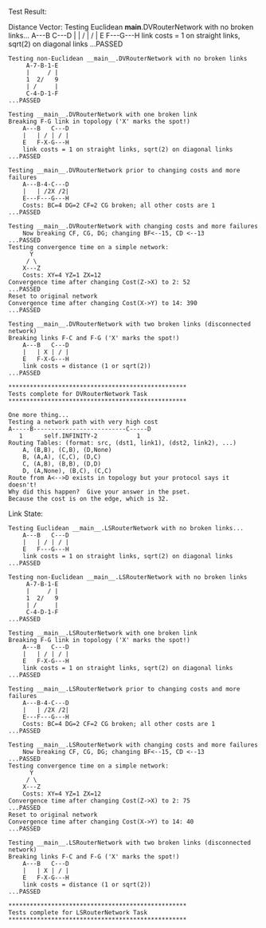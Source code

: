 Test Result:

Distance Vector:
	Testing Euclidean __main__.DVRouterNetwork with no broken links...
		A---B   C---D
		|   | / | / |
		E   F---G---H
		link costs = 1 on straight links, sqrt(2) on diagonal links
	...PASSED
	
	Testing non-Euclidean __main__.DVRouterNetwork with no broken links
		 A-7-B-1-E
		 |     / |
		 1  2/   9
		 | /     |
		 C-4-D-1-F
	...PASSED
	
	Testing __main__.DVRouterNetwork with one broken link
	Breaking F-G link in topology ('X' marks the spot!)
		A---B   C---D
		|   | / | / |
		E   F-X-G---H
		link costs = 1 on straight links, sqrt(2) on diagonal links
	...PASSED
	
	Testing __main__.DVRouterNetwork prior to changing costs and more failures
		A---B-4-C---D
		|   | /2X /2|
		E---F---G---H
		Costs: BC=4 DG=2 CF=2 CG broken; all other costs are 1
	...PASSED
	
	Testing __main__.DVRouterNetwork with changing costs and more failures
		Now breaking CF, CG, DG; changing BF<--15, CD <--13
	...PASSED
	Testing convergence time on a simple network:
		  Y
		 / \
		X---Z
		Costs: XY=4 YZ=1 ZX=12
	Convergence time after changing Cost(Z->X) to 2: 52
	...PASSED
	Reset to original network
	Convergence time after changing Cost(X->Y) to 14: 390
	...PASSED
	
	Testing __main__.DVRouterNetwork with two broken links (disconnected network)
	Breaking links F-C and F-G ('X' marks the spot!)
		A---B   C---D
		|   | X | / |
		E   F-X-G---H
		link costs = distance (1 or sqrt(2))
	...PASSED
	
	**************************************************
	Tests complete for DVRouterNetwork Task
	**************************************************
	
	One more thing...
	Testing a network path with very high cost
	A-----B--------------------------C-----D
	   1      self.INFINITY-2           1   
	Routing Tables: (format: src, (dst1, link1), (dst2, link2), ...)
		A, (B,B), (C,B), (D,None)
		B, (A,A), (C,C), (D,C)
		C, (A,B), (B,B), (D,D)
		D, (A,None), (B,C), (C,C)
	Route from A<-->D exists in topology but your protocol says it doesn't!
	Why did this happen?  Give your answer in the pset. 
	Because the cost is on the edge, which is 32.
	
Link State:

	Testing Euclidean __main__.LSRouterNetwork with no broken links...
		A---B   C---D
		|   | / | / |
		E   F---G---H
		link costs = 1 on straight links, sqrt(2) on diagonal links
	...PASSED
	
	Testing non-Euclidean __main__.LSRouterNetwork with no broken links
		 A-7-B-1-E
		 |     / |
		 1  2/   9
		 | /     |
		 C-4-D-1-F
	...PASSED
	
	Testing __main__.LSRouterNetwork with one broken link
	Breaking F-G link in topology ('X' marks the spot!)
		A---B   C---D
		|   | / | / |
		E   F-X-G---H
		link costs = 1 on straight links, sqrt(2) on diagonal links
	...PASSED
	
	Testing __main__.LSRouterNetwork prior to changing costs and more failures
		A---B-4-C---D
		|   | /2X /2|
		E---F---G---H
		Costs: BC=4 DG=2 CF=2 CG broken; all other costs are 1
	...PASSED
	
	Testing __main__.LSRouterNetwork with changing costs and more failures
		Now breaking CF, CG, DG; changing BF<--15, CD <--13
	...PASSED
	Testing convergence time on a simple network:
		  Y
		 / \
		X---Z
		Costs: XY=4 YZ=1 ZX=12
	Convergence time after changing Cost(Z->X) to 2: 75
	...PASSED
	Reset to original network
	Convergence time after changing Cost(X->Y) to 14: 40
	...PASSED
	
	Testing __main__.LSRouterNetwork with two broken links (disconnected network)
	Breaking links F-C and F-G ('X' marks the spot!)
		A---B   C---D
		|   | X | / |
		E   F-X-G---H
		link costs = distance (1 or sqrt(2))
	...PASSED
	
	**************************************************
	Tests complete for LSRouterNetwork Task
	**************************************************
